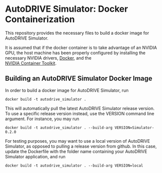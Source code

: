 # AutoDRIVE Simulator: Docker Containerization

This repository provides the necessary files to build a docker image for AutoDRIVE Simulator. 

It is assumed that if the docker container is to take advantage of an NVIDIA GPU, the host machine has been properly configured by installing the necessary NVIDIA drivers, [Docker](https://docs.docker.com/engine/install/), and the  
[NVIDIA Container Toolkit](https://docs.nvidia.com/datacenter/cloud-native/container-toolkit/latest/index.html). 

## Building an AutoDRIVE Simulator Docker Image

In order to build a docker image for AutoDRIVE Simulator, run

`docker build -t autodrive_simulator .`

This will automatically pull the latest AutoDRIVE Simulator release version. To use a specific release version instead, use the VERSION command line argument. For instance, you may run

`docker build -t autodrive_simulator . --build-arg VERSION=Simulator-0.2.0`

For testing purposes, you may want to use a local version of AutoDRIVE Simulator, as opposed to pulling a release version from github. In this case, 
update the Dockerfile with the folder name containing your AutoDRIVE Simulator application, and run 

`docker build -t autodrive_simulator . --build-arg VERSION=local`
